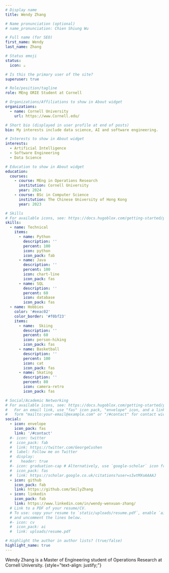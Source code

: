 ```yaml
---
# Display name
title: Wendy Zhang

# Name pronunciation (optional)
# name_pronunciation: Chien Shiung Wu

# Full name (for SEO)
first_name: Wendy
last_name: Zhang

# Status emoji
status:
  icon: ☕️

# Is this the primary user of the site?
superuser: true

# Role/position/tagline
role: MEng ORIE Student at Cornell

# Organizations/Affiliations to show in About widget
organizations:
  - name: Cornell University
    url: https://www.Cornell.edu/

# Short bio (displayed in user profile at end of posts)
bio: My interests include data science, AI and software engineering.

# Interests to show in About widget
interests:
  - Artificial Intelligence
  - Software Engineering
  - Data Science

# Education to show in About widget
education:
  courses:
    - course: MEng in Operations Research
      institution: Cornell University
      year: 2024
    - course: BSc in Computer Science
      institution: The Chinese University of Hong Kong
      year: 2023

# Skills
# For available icons, see: https://docs.hugoblox.com/getting-started/page-builder/#icons
skills:
  - name: Technical
    items:
      - name: Python
        description: ''
        percent: 100
        icon: python
        icon_pack: fab
      - name: Java
        description: ''
        percent: 100
        icon: chart-line
        icon_pack: fas
      - name: SQL
        description: ''
        percent: 60
        icon: database
        icon_pack: fas
  - name: Hobbies
    color: '#eeac02'
    color_border: '#f0bf23'
    items:
      - name:  Skiing
        description: ''
        percent: 60
        icon: person-hiking
        icon_pack: fas
      - name: Basketball
        description: ''
        percent: 100
        icon: cat
        icon_pack: fas
      - name: Skating
        description: ''
        percent: 80
        icon: camera-retro
        icon_pack: fas

# Social/Academic Networking
# For available icons, see: https://docs.hugoblox.com/getting-started/page-builder/#icons
#   For an email link, use "fas" icon pack, "envelope" icon, and a link in the
#   form "mailto:your-email@example.com" or "/#contact" for contact widget.
social:
  - icon: envelope
    icon_pack: fas
    link: '/#contact'
  #- icon: twitter
  #  icon_pack: fab
  #  link: https://twitter.com/GeorgeCushen
  #  label: Follow me on Twitter
  #  display:
  #    header: true
  #- icon: graduation-cap # Alternatively, use `google-scholar` icon from `ai` icon pack
  #  icon_pack: fas
  #  link: https://scholar.google.co.uk/citations?user=sIwtMXoAAAAJ
  - icon: github
    icon_pack: fab
    link: https://github.com/SmilyZhang
  - icon: linkedin
    icon_pack: fab
    link: https://www.linkedin.com/in/wendy-wenxuan-zhang/
  # Link to a PDF of your resume/CV.
  # To use: copy your resume to `static/uploads/resume.pdf`, enable `ai` icons in `params.yaml`,
  # and uncomment the lines below.
  #- icon: cv
  #  icon_pack: ai
  #  link: uploads/resume.pdf

# Highlight the author in author lists? (true/false)
highlight_name: true
---
```


Wendy Zhang is a Master of Engineering student of Operations Research at Cornell University. 
{style="text-align: justify;"}
